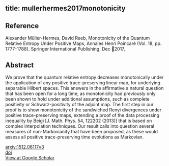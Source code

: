 title: mullerhermes2017monotonicity
---


## Reference

Alexander Müller-Hermes, David Reeb, Monotonicity of the Quantum Relative Entropy Under Positive Maps, Annales Henri Poincaré (Vol. 18, pp. 1777-1788). Springer International Publishing, Dec 2017,

## Abstract 
  We prove that the quantum relative entropy decreases monotonically under the
application of any positive trace-preserving linear map, for underlying
separable Hilbert spaces. This answers in the affirmative a natural question
that has been open for a long time, as monotonicity had previously only been
shown to hold under additional assumptions, such as complete positivity or
Schwarz-positivity of the adjoint map. The first step in our proof is to show
monotonicity of the sandwiched Renyi divergences under positive
trace-preserving maps, extending a proof of the data processing inequality by
Beigi [J. Math. Phys. 54, 122202 (2013)] that is based on complex interpolation
techniques. Our result calls into question several measures of non-Markovianity
that have been proposed, as these would assess all positive trace-preserving
time evolutions as Markovian.

    

[arxiv:1512.06117v3](https://arxiv.org/abs/1512.06117v3)     
[doi]()    
[View at Google Scholar]()